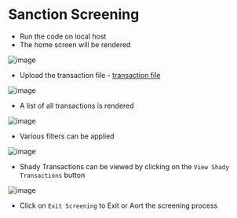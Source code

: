 # Sanction Screening 
* Run the code on local host
* The home screen will be rendered

![image](https://user-images.githubusercontent.com/61799758/130311262-db505c36-cbab-43d2-bef8-216bc6880260.png)

* Upload the transaction file - [transaction file](https://github.com/VibavariG/Sanction-Screening/blob/main/SampleFileTTS.txt)

![image](https://user-images.githubusercontent.com/61799758/130311504-8ee36063-e1f1-4ab2-8cee-a221fef649dc.png)

* A list of all transactions is rendered

![image](https://user-images.githubusercontent.com/61799758/130311661-0cc53f70-67a9-4341-bda4-dfc149782306.png)

* Various filters can be applied

![image](https://user-images.githubusercontent.com/61799758/130311689-d29abc18-8c21-4471-aa67-c3db4a0fe449.png)

* Shady Transactions can be viewed by clicking on the `View Shady Transactions` button

![image](https://user-images.githubusercontent.com/61799758/130311713-d4002b17-56bb-47a9-9d96-4da77a4b3c61.png)

* Click on `Exit Screening` to Exit or Aort the screening process

